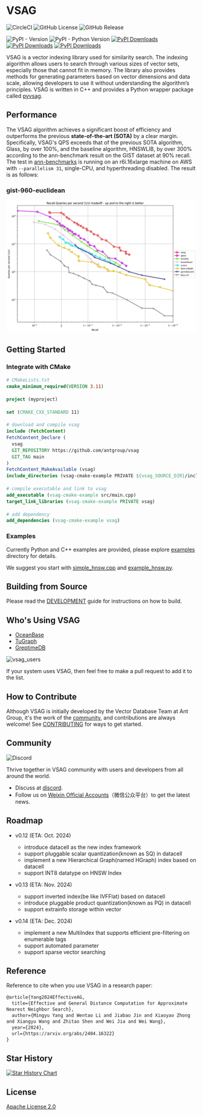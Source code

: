 # VSAG

![CircleCI](https://img.shields.io/circleci/build/github/antgroup/vsag?logo=circleci&label=CircleCI)
![GitHub License](https://img.shields.io/github/license/antgroup/vsag)
![GitHub Release](https://img.shields.io/github/v/release/antgroup/vsag?label=last%20release)

![PyPI - Version](https://img.shields.io/pypi/v/pyvsag)
![PyPI - Python Version](https://img.shields.io/pypi/pyversions/pyvsag)
[![PyPI Downloads](https://static.pepy.tech/badge/pyvsag)](https://pepy.tech/projects/pyvsag)
[![PyPI Downloads](https://static.pepy.tech/badge/pyvsag/month)](https://pepy.tech/projects/pyvsag)
[![PyPI Downloads](https://static.pepy.tech/badge/pyvsag/week)](https://pepy.tech/projects/pyvsag)

VSAG is a vector indexing library used for similarity search. The indexing algorithm allows users to search through various sizes of vector sets, especially those that cannot fit in memory. The library also provides methods for generating parameters based on vector dimensions and data scale, allowing developers to use it without understanding the algorithm’s principles. VSAG is written in C++ and provides a Python wrapper package called [pyvsag](https://pypi.org/project/pyvsag/).

## Performance
The VSAG algorithm achieves a significant boost of efficiency and outperforms the previous **state-of-the-art (SOTA)** by a clear margin. Specifically, VSAG's QPS exceeds that of the previous SOTA algorithm, Glass, by over 100%, and the baseline algorithm, HNSWLIB, by over 300% according to the ann-benchmark result on the GIST dataset at 90% recall.
The test in [ann-benchmarks](https://ann-benchmarks.com/) is running on an r6i.16xlarge machine on AWS with `--parallelism 31`, single-CPU, and hyperthreading disabled.
The result is as follows:

### gist-960-euclidean
![](./docs/gist-960-euclidean_10_euclidean.png)

## Getting Started
### Integrate with CMake
```cmake
# CMakeLists.txt
cmake_minimum_required(VERSION 3.11)

project (myproject)

set (CMAKE_CXX_STANDARD 11)

# download and compile vsag
include (FetchContent)
FetchContent_Declare (
  vsag
  GIT_REPOSITORY https://github.com/antgroup/vsag
  GIT_TAG main
)
FetchContent_MakeAvailable (vsag)
include_directories (vsag-cmake-example PRIVATE ${vsag_SOURCE_DIR}/include)

# compile executable and link to vsag
add_executable (vsag-cmake-example src/main.cpp)
target_link_libraries (vsag-cmake-example PRIVATE vsag)

# add dependency
add_dependencies (vsag-cmake-example vsag)
```
### Examples

Currently Python and C++ examples are provided, please explore [examples](./examples/) directory for details.

We suggest you start with [simple_hnsw.cpp](./examples/cpp/simple_hnsw.cpp) and [example_hnsw.py](./examples/python/example_hnsw.py).

## Building from Source
Please read the [DEVELOPMENT](./DEVELOPMENT.md) guide for instructions on how to build.

## Who's Using VSAG
- [OceanBase](https://github.com/oceanbase/oceanbase)
- [TuGraph](https://github.com/TuGraph-family/tugraph-db)
- [GreptimeDB](https://github.com/GreptimeTeam/greptimedb)

![vsag_users](./docs/vsag_users.svg)

If your system uses VSAG, then feel free to make a pull request to add it to the list.

## How to Contribute
Although VSAG is initially developed by the Vector Database Team at Ant Group, it's the work of
the [community](https://github.com/antgroup/vsag/graphs/contributors), and contributions are always welcome!
See [CONTRIBUTING](./CONTRIBUTING.md) for ways to get started.

## Community
![Discord](https://img.shields.io/discord/1298249687836393523?logo=discord&label=Discord)

Thrive together in VSAG community with users and developers from all around the world.

- Discuss at [discord](https://discord.com/invite/JyDmUzuhrp).
- Follow us on [Weixin Official Accounts](./docs/weixin-qr.jpg)（微信公众平台）to get the latest news.

## Roadmap
- v0.12 (ETA: Oct. 2024)
  - introduce datacell as the new index framework
  - support pluggable scalar quantization(known as SQ) in datacell
  - implement a new Hierarchical Graph(named HGraph) index based on datacell
  - support INT8 datatype on HNSW Index

- v0.13 (ETA: Nov. 2024)
  - support inverted index(be like IVFFlat) based on datacell
  - introduce pluggable product quantization(known as PQ) in datacell
  - support extrainfo storage within vector

- v0.14 (ETA: Dec. 2024)
  - implement a new MultiIndex that supports efficient pre-filtering on enumerable tags
  - support automated parameter
  - support sparse vector searching

## Reference
Reference to cite when you use VSAG in a research paper:
```
@article{Yang2024EffectiveAG,
  title={Effective and General Distance Computation for Approximate Nearest Neighbor Search},
  author={Mingyu Yang and Wentao Li and Jiabao Jin and Xiaoyao Zhong and Xiangyu Wang and Zhitao Shen and Wei Jia and Wei Wang},
  year={2024},
  url={https://arxiv.org/abs/2404.16322}
}
```

## Star History

[![Star History Chart](https://api.star-history.com/svg?repos=antgroup/vsag&type=Date)](https://star-history.com/#antgroup/vsag&Date)

## License
[Apache License 2.0](./LICENSE)

